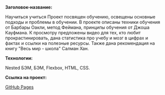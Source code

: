 **Заголовок-название:**

Научиться учиться
Проект посвящен обучению, освещены основные подходы и проблемы в обучении. В проекте описаны техники обучения от Барбары Оакли, метод Феймана, принципы обучения от Джоша Кауфмана. К просмотру предложены видео для тех, кто любит прокрастинировать, дана статистика про учебу и мозг в цифрах и фактах и ссылки на полезные ресурсы. Также дана рекомендация на книгу "Весь мир - школа" Салман Хан.

**Технологии:**

Nested БЭМ, БЭМ, Flexbox, HTML, CSS.

**Ссылка на проект:**

[GitHub Pages](https://olga-mus.github.io/how-to-learn/index.html)
